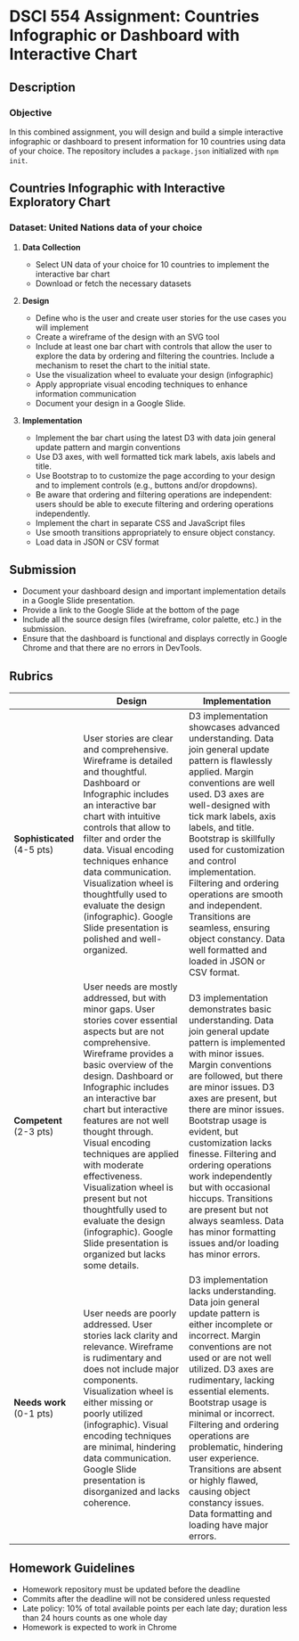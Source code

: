# DSCI 554 Assignment: Countries Infographic or Dashboard with Interactive Chart

## Description

### Objective

In this combined assignment, you will design and build a simple interactive infographic or dashboard to present information for 10 countries using data of your choice. The repository includes a `package.json` initialized with `npm init`.

## Countries Infographic with Interactive Exploratory Chart

### Dataset: United Nations data of your choice

1. **Data Collection**
   - Select UN data of your choice for 10 countries to implement the interactive bar chart
   - Download or fetch the necessary datasets

2. **Design**
   - Define who is the user and create user stories for the use cases you will implement
   - Create a wireframe of the design with an SVG tool
   - Include at least one bar chart with controls that allow the user to explore the data by ordering and filtering the countries. Include a mechanism to reset the chart to the initial state.
   - Use the visualization wheel to evaluate your design (infographic)
   - Apply appropriate visual encoding techniques to enhance information communication
   - Document your design in a Google Slide.

3. **Implementation**
   - Implement the bar chart using the latest D3 with data join general update pattern and margin conventions
   - Use D3 axes, with well formatted tick mark labels, axis labels and title.
   - Use Bootstrap to to customize the page according to your design and to implement controls (e.g., buttons and/or dropdowns).
   - Be aware that ordering and filtering operations are independent: users should be able to execute filtering and ordering operations independently.
   - Implement the chart in separate CSS and JavaScript files
   - Use smooth transitions appropriately to ensure object constancy.
   - Load data in JSON or CSV format

## Submission

- Document your dashboard design and important implementation details in a Google Slide presentation.
- Provide a link to the Google Slide at the bottom of the page
- Include all the source design files (wireframe, color palette, etc.) in the submission.
- Ensure that the dashboard is functional and displays correctly in Google Chrome and that there are no errors in DevTools.

## Rubrics

|               | **Design**              | **Implementation** |
| ------------- | ----------------------- | ----------------------- |
| **Sophisticated** (4-5 pts) | User stories are clear and comprehensive. Wireframe is detailed and thoughtful. Dashboard or Infographic includes an interactive bar chart with intuitive controls that allow to filter and order the data. Visual encoding techniques enhance data communication. Visualization wheel is thoughtfully used to evaluate the design (infographic). Google Slide presentation is polished and well-organized. | D3 implementation showcases advanced understanding. Data join general update pattern is flawlessly applied. Margin conventions are well used. D3 axes are well-designed with tick mark labels, axis labels, and title. Bootstrap is skillfully used for customization and control implementation. Filtering and ordering operations are smooth and independent. Transitions are seamless, ensuring object constancy. Data well formatted and loaded in JSON or CSV format. |
| **Competent** (2-3 pts) | User needs are mostly addressed, but with minor gaps. User stories cover essential aspects but are not comprehensive. Wireframe provides a basic overview of the design. Dashboard or Infographic includes an interactive bar chart but interactive features are not well thought through. Visual encoding techniques are applied with moderate effectiveness. Visualization wheel is present but not thoughtfully used to evaluate the design (infographic). Google Slide presentation is organized but lacks some details. | D3 implementation demonstrates basic understanding. Data join general update pattern is implemented with minor issues. Margin conventions are followed, but there are minor issues. D3 axes are present, but there are minor issues. Bootstrap usage is evident, but customization lacks finesse. Filtering and ordering operations work independently but with occasional hiccups. Transitions are present but not always seamless. Data has minor formatting issues and/or loading has minor errors. |
| **Needs work** (0-1 pts) | User needs are poorly addressed. User stories lack clarity and relevance. Wireframe is rudimentary and does not include major components. Visualization wheel is either missing or poorly utilized (infographic). Visual encoding techniques are minimal, hindering data communication. Google Slide presentation is disorganized and lacks coherence. | D3 implementation lacks understanding. Data join general update pattern is either incomplete or incorrect. Margin conventions are not used or are not well utilized. D3 axes are rudimentary, lacking essential elements. Bootstrap usage is minimal or incorrect. Filtering and ordering operations are problematic, hindering user experience. Transitions are absent or highly flawed, causing object constancy issues. Data formatting and loading have major errors. |

## Homework Guidelines

- Homework repository must be updated before the deadline
- Commits after the deadline will not be considered unless requested
- Late policy: 10% of total available points per each late day; duration less than 24 hours counts as one whole day
- Homework is expected to work in Chrome
